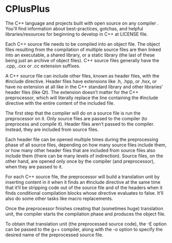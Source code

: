# CPlusPlus

The C++ language and projects built with open source on any compiler . 
You'll find information about best-practices, gotchas,
and helpful libraries/resources for beginning to develop in C++ at LICENSE file.

Each C++ source file needs to be compiled into an object file. The object files resulting from the compilation of multiple source files are then linked into an executable, a shared library, or a static library (the last of these being just an archive of object files). C++ source files generally have the .cpp, .cxx or .cc extension suffixes.

A C++ source file can include other files, known as header files, with the #include directive. Header files have extensions like .h, .hpp, or .hxx, or have no extension at all like in the C++ standard library and other libraries’ header files (like Qt). The extension doesn’t matter for the C++ preprocessor, which will literally replace the line containing the #include directive with the entire content of the included file.

The first step that the compiler will do on a source file is run the preprocessor on it. Only source files are passed to the compiler (to preprocess and compile it). Header files aren’t passed to the compiler. Instead, they are included from source files.

Each header file can be opened multiple times during the preprocessing phase of all source files, depending on how many source files include them, or how many other header files that are included from source files also include them (there can be many levels of indirection). Source files, on the other hand, are opened only once by the compiler (and preprocessor), when they are passed to it.

For each C++ source file, the preprocessor will build a translation unit by inserting content in it when it finds an #include directive at the same time that it’ll be stripping code out of the source file and of the headers when it finds conditional compilation blocks whose directive evaluates to false. It’ll also do some other tasks like macro replacements.

Once the preprocessor finishes creating that (sometimes huge) translation unit, the compiler starts the compilation phase and produces the object file.

To obtain that translation unit (the preprocessed source code), the -E option can be passed to the g++ compiler, along with the -o option to specify the desired name of the preprocessed source file.
